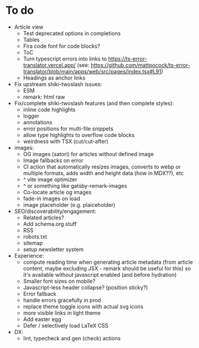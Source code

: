 # To do

- Article view
  - Test deprecated options in completions
  - Tables
  - Fira code font for code blocks?
  - ToC
  - Turn typescript errors into links to https://ts-error-translator.vercel.app/ (see: https://github.com/mattpocock/ts-error-translator/blob/main/apps/web/src/pages/index.tsx#L91)
  - Headings as anchor links
- Fix upstream shiki-twoslash issues:
  - ESM
  - remark: html raw
- Fix/complete shiki-twoslash features (and then complete styles):
  - inline code highlights
  - logger
  - annotations
  - error positions for multi-file snippets
  - allow type highlights to overflow code blocks
  - weirdness with TSX (cut/cut-after)
- images:
  - OG images (satori) for articles without defined image
  - Image fallbacks on error
  - CI action that automatically resizes images, converts to webp or multiple formats, adds width and height data (how in MDX??), etc
  - ^ vite image optimizer
  - ^ or something like gatsby-remark-images
  - Co-locate article og images
  - fade-in images on load
  - image placeholder (e.g. plaiceholder)
- SEO/discoverability/engagement:
  - Related articles?
  - Add schema.org stuff
  - RSS
  - robots.txt
  - sitemap
  - setup newsletter system
- Experience:
  - compute reading time when generating article metadata (from article content, maybe excluding JSX - remark should be useful for this) so it's available without javascript enabled (and before hydration)
  - Smaller font sizes on mobile?
  - Javascript-less header collapse? (position sticky?)
  - Error fallback
  - handle errors gracefully in prod
  - replace theme toggle icons with actual svg icons
  - more visible links in light theme
  - Add easter egg
  - Defer / selectively load LaTeX CSS
- DX:
  - lint, typecheck and gen (check) actions
